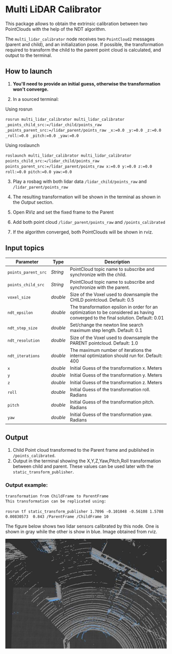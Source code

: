 # Multi LiDAR Calibrator

This package allows to obtain the extrinsic calibration between two PointClouds with the help of the NDT algorithm.

The `multi_lidar_calibrator` node receives two `PointCloud2` messages (parent and child), and an initialization pose.
If possible, the transformation required to transform the child to the parent point cloud is calculated, and output to the terminal.

## How to launch

1. **You'll need to provide an initial guess, otherwise the transformation won't converge.**

2. In a sourced terminal:

Using rosrun

`rosrun multi_lidar_calibrator multi_lidar_calibrator _points_child_src:=/lidar_child/points_raw _points_parent_src:=/lidar_parent/points_raw _x:=0.0 _y:=0.0 _z:=0.0 _roll:=0.0 _pitch:=0.0 _yaw:=0.0`

Using roslaunch

`roslaunch multi_lidar_calibrator multi_lidar_calibrator points_child_src:=/lidar_child/points_raw points_parent_src:=/lidar_parent/points_raw x:=0.0 y:=0.0 z:=0.0 roll:=0.0 pitch:=0.0 yaw:=0.0`

3. Play a rosbag with both lidar data `/lidar_child/points_raw` and `/lidar_parent/points_raw`

4. The resulting transformation will be shown in the terminal as shown in the *Output* section.

5. Open RViz and set the fixed frame to the Parent

6. Add both point cloud `/lidar_parent/points_raw` and `/points_calibrated`

7. If the algorithm converged, both PointClouds will be shown in rviz.

## Input topics

|Parameter| Type| Description|
----------|-----|--------
|`points_parent_src`|*String* |PointCloud topic name to subscribe and synchronize with the child.|
|`points_child_src`|*String*|PointCloud topic name to subscribe and synchronize with the parent.|
|`voxel_size`|*double*|Size of the Voxel used to downsample the CHILD pointcloud. Default: 0.5|
|`ndt_epsilon`|*double*|The transformation epsilon in order for an optimization to be considered as having converged to the final solution. Default: 0.01|
|`ndt_step_size`|*double*|Set/change the newton line search maximum step length. Default: 0.1|
|`ndt_resolution`|*double*|Size of the Voxel used to downsample the PARENT pointcloud. Default: 1.0|
|`ndt_iterations`|*double*|The maximum number of iterations the internal optimization should run for. Default: 400|
|`x`|*double*|Initial Guess of the transformation x. Meters|
|`y`|*double*|Initial Guess of the transformation y. Meters|
|`z`|*double*|Initial Guess of the transformation z. Meters|
|`roll`|*double*|Initial Guess of the transformation roll. Radians|
|`pitch`|*double*|Initial Guess of the transformation pitch. Radians|
|`yaw`|*double*|Initial Guess of the transformation yaw. Radians|

## Output

1. Child Point cloud transformed to the Parent frame and published in `/points_calibrated`. 
1. Output in the terminal showing the X,Y,Z,Yaw,Pitch,Roll transformation between child and parent. These values can be used later with the `static_transform_publisher`.


### Output example:

```
transformation from ChildFrame to ParentFrame
This transformation can be replicated using:

rosrun tf static_transform_publisher 1.7096 -0.101048 -0.56108 1.5708 0.00830573  0.843 /ParentFrame /ChildFrame 10
```
The figure below shows two lidar sensors calibrated by this node.
One is shown in gray while the other is show in blue.
Image obtained from rviz.

![Calibration Result](doc/calibration_result.jpg)